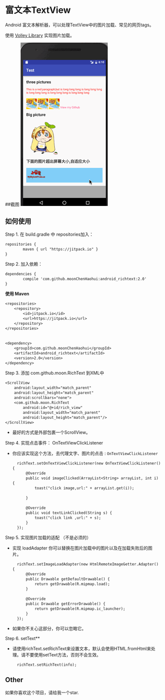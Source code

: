 # 富文本TextView

Android 富文本解析器，可以处理TextView中的图片加载、常见的网页tags。

使用 [Volley Library](https://android.googlesource.com/platform/frameworks/volley) 实现图片加载。

##截图
![](https://github.com/moonChenHaohui/blog/blob/gh-pages/image/richtext/reflresh.gif)

## 如何使用




Step 1. 在 build.gradle 中 repositories加入：

	repositories {
			maven { url "https://jitpack.io" }
	}

Step 2. 加入依赖：

	dependencies {
	        compile 'com.github.moonChenHaohui:android_richtext:2.0'
	}
	
**使用 Maven**

    <repositories>
		<repository>
		    <id>jitpack.io</id>
		    <url>https://jitpack.io</url>
		</repository>
	</repositories>
	

	<dependency>
	    <groupId>com.github.moonChenHaohui</groupId>
	    <artifactId>android_richtext</artifactId>
	    <version>2.0</version>
	</dependency>


Step 3. 添加 com.github.moon.RichText 到XML中

	<ScrollView
        android:layout_width="match_parent"
        android:layout_height="match_parent"
        android:scrollbars="none">
        <com.github.moon.RichText
            android:id="@+id/rich_view"
            android:layout_width="match_parent"
            android:layout_height="match_parent"/>
    </ScrollView>
* 最好的方式是外部包裹一个ScrollView。
    
Step 4. 实现点击事件： OnTextViewClickListener   

* 你应该实现这个方法，去代理文字、图片的点击 : <code>OnTextViewClickListener</code>



		richText.setOnTextViewClickListener(new OnTextViewClickListener() {
            @Override
            public void imageClicked(ArrayList<String> arrayList, int i) {
                toast("click image,url:" + arrayList.get(i));

            }

            @Override
            public void textLinkClicked(String s) {
                toast("click link ,url:" + s);
            }
        });
        

Step 5. 实现图片加载的适配 （不是必须的）
* 实现 loadAdapter 你可以替换在图片加载中的图片以及在加载失败后的图片。
 
        richText.setImageLoadAdapter(new HtmlRemoteImageGetter.Adapter() {
            @Override
            public Drawable getDefaultDrawable() {
                return getDrawable(R.mipmap.load);
            }

            @Override
            public Drawable getErrorDrawable() {
                return getDrawable(R.mipmap.ic_launcher);
            }
        });
* 如果你不关心这部分，你可以忽略它。
        
Step 6. setText**  
* 请使用richText.setRichText来设置文本，默认会使用HTML.fromHtml来处理。请不要使用setText方法，否则不会生效。

		richText.setRichText(info);
	
## Other
如果你喜欢这个项目，请给我一个star.
	